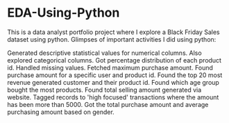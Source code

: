 # EDA-Using-Python
This is a data analyst portfolio project where I explore a Black Friday Sales dataset using python. Glimpses of important activities I did using python:

Generated descriptive statistical values for numerical columns. Also explored categorical columns. Got percentage distribution of each product id. Handled missing values. Fetched maximum purchase amount. Found purchase amount for a specific user and product id. Found the top 20 most revenue generated customer and their product id. Found which age group bought the most products. Found total selling amount generated via website. Tagged records to 'high focused' transactions where the amount has been more than 5000. Got the total purchase amount and average purchasing amount based on gender.
